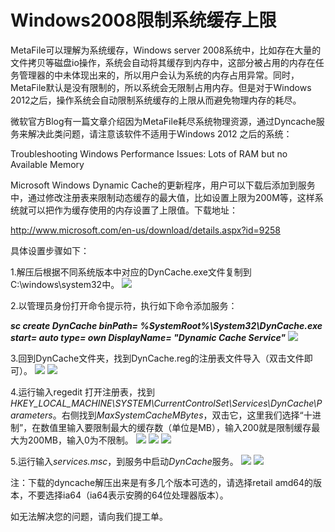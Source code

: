 # Windows2008限制系统缓存上限
MetaFile可以理解为系统缓存，Windows server 2008系统中，比如存在大量的文件拷贝等磁盘io操作，系统会自动将其缓存到内存中，这部分被占用的内存在任务管理器的中未体现出来的，所以用户会认为系统的内存占用异常。同时，MetaFile默认是没有限制的，所以系统会无限制占用内存。但是对于Windows 2012之后，操作系统会自动限制系统缓存的上限从而避免物理内存的耗尽。

微软官方Blog有一篇文章介绍因为MetaFile耗尽系统物理资源，通过Dyncache服务来解决此类问题，请注意该软件不适用于Windows 2012 之后的系统：

Troubleshooting Windows Performance Issues: Lots of RAM but no Available Memory



Microsoft Windows Dynamic Cache的更新程序，用户可以下载后添加到服务中，通过修改注册表来限制动态缓存的最大值，比如设置上限为200M等，这样系统就可以把作为缓存使用的内存设置了上限值。下载地址：

http://www.microsoft.com/en-us/download/details.aspx?id=9258 

具体设置步骤如下：

1.解压后根据不同系统版本中对应的DynCache.exe文件复制到C:\windows\system32中。
![](https://github.com/jdcloudcom/cn/blob/edit/image/Elastic-Compute/Virtual-Machine/Windows/Windows2008%E9%99%90%E5%88%B6%E7%B3%BB%E7%BB%9F%E7%BC%93%E5%AD%98%E4%B8%8A%E9%99%9001.png)

2.以管理员身份打开命令提示符，执行如下命令添加服务：

***sc create DynCache binPath= %SystemRoot%\System32\DynCache.exe start= auto type= own DisplayName= "Dynamic Cache Service"***
![](https://github.com/jdcloudcom/cn/blob/edit/image/Elastic-Compute/Virtual-Machine/Windows/Windows2008%E9%99%90%E5%88%B6%E7%B3%BB%E7%BB%9F%E7%BC%93%E5%AD%98%E4%B8%8A%E9%99%9002.png)

3.回到DynCache文件夹，找到DynCache.reg的注册表文件导入（双击文件即可）。
![](https://github.com/jdcloudcom/cn/blob/edit/image/Elastic-Compute/Virtual-Machine/Windows/Windows2008%E9%99%90%E5%88%B6%E7%B3%BB%E7%BB%9F%E7%BC%93%E5%AD%98%E4%B8%8A%E9%99%9003.png)
![](https://github.com/jdcloudcom/cn/blob/edit/image/Elastic-Compute/Virtual-Machine/Windows/Windows2008%E9%99%90%E5%88%B6%E7%B3%BB%E7%BB%9F%E7%BC%93%E5%AD%98%E4%B8%8A%E9%99%9004.png)

4.运行输入regedit 打开注册表，找到*HKEY_LOCAL_MACHINE\SYSTEM\CurrentControlSet\Services\DynCache\Parameters*。右侧找到*MaxSystemCacheMBytes*，双击它，这里我们选择“十进制”，在数值里输入要限制最大的缓存数（单位是MB），输入200就是限制缓存最大为200MB，输入0为不限制。
![](https://github.com/jdcloudcom/cn/blob/edit/image/Elastic-Compute/Virtual-Machine/Windows/Windows2008%E9%99%90%E5%88%B6%E7%B3%BB%E7%BB%9F%E7%BC%93%E5%AD%98%E4%B8%8A%E9%99%9005.png)
![](https://github.com/jdcloudcom/cn/blob/edit/image/Elastic-Compute/Virtual-Machine/Windows/Windows2008%E9%99%90%E5%88%B6%E7%B3%BB%E7%BB%9F%E7%BC%93%E5%AD%98%E4%B8%8A%E9%99%9006.png)
![](https://github.com/jdcloudcom/cn/blob/edit/image/Elastic-Compute/Virtual-Machine/Windows/Windows2008%E9%99%90%E5%88%B6%E7%B3%BB%E7%BB%9F%E7%BC%93%E5%AD%98%E4%B8%8A%E9%99%9007.png)

5.运行输入*services.msc*，到服务中启动*DynCache*服务。
![](https://github.com/jdcloudcom/cn/blob/edit/image/Elastic-Compute/Virtual-Machine/Windows/Windows2008%E9%99%90%E5%88%B6%E7%B3%BB%E7%BB%9F%E7%BC%93%E5%AD%98%E4%B8%8A%E9%99%9008.png)
![](https://github.com/jdcloudcom/cn/blob/edit/image/Elastic-Compute/Virtual-Machine/Windows/Windows2008%E9%99%90%E5%88%B6%E7%B3%BB%E7%BB%9F%E7%BC%93%E5%AD%98%E4%B8%8A%E9%99%9009.png)

注：下载的dyncache解压出来是有多几个版本可选的，请选择retail amd64的版本，不要选择ia64（ia64表示安腾的64位处理器版本）。



如无法解决您的问题，请向我们提工单。

